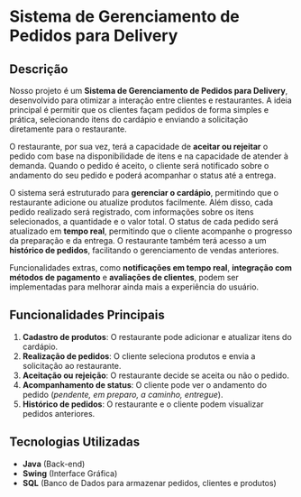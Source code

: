 # Sistema de Gerenciamento de Pedidos para Delivery

## Descrição
Nosso projeto é um **Sistema de Gerenciamento de Pedidos para Delivery**, desenvolvido para otimizar a interação entre clientes e restaurantes. A ideia principal é permitir que os clientes façam pedidos de forma simples e prática, selecionando itens do cardápio e enviando a solicitação diretamente para o restaurante.

O restaurante, por sua vez, terá a capacidade de **aceitar ou rejeitar** o pedido com base na disponibilidade de itens e na capacidade de atender à demanda. Quando o pedido é aceito, o cliente será notificado sobre o andamento do seu pedido e poderá acompanhar o status até a entrega.

O sistema será estruturado para **gerenciar o cardápio**, permitindo que o restaurante adicione ou atualize produtos facilmente. Além disso, cada pedido realizado será registrado, com informações sobre os itens selecionados, a quantidade e o valor total. O status de cada pedido será atualizado em **tempo real**, permitindo que o cliente acompanhe o progresso da preparação e da entrega. O restaurante também terá acesso a um **histórico de pedidos**, facilitando o gerenciamento de vendas anteriores.

Funcionalidades extras, como **notificações em tempo real**, **integração com métodos de pagamento** e **avaliações de clientes**, podem ser implementadas para melhorar ainda mais a experiência do usuário.

## Funcionalidades Principais

1. **Cadastro de produtos**: O restaurante pode adicionar e atualizar itens do cardápio.
2. **Realização de pedidos**: O cliente seleciona produtos e envia a solicitação ao restaurante.
3. **Aceitação ou rejeição**: O restaurante decide se aceita ou não o pedido.
4. **Acompanhamento de status**: O cliente pode ver o andamento do pedido (*pendente, em preparo, a caminho, entregue*).
5. **Histórico de pedidos**: O restaurante e o cliente podem visualizar pedidos anteriores.

## Tecnologias Utilizadas

- **Java** (Back-end)
- **Swing** (Interface Gráfica)
- **SQL** (Banco de Dados para armazenar pedidos, clientes e produtos)

